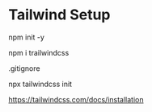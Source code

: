 # Tailwind Setup

npm init -y 

npm i trailwindcss

.gitignore

npx tailwindcss init

https://tailwindcss.com/docs/installation